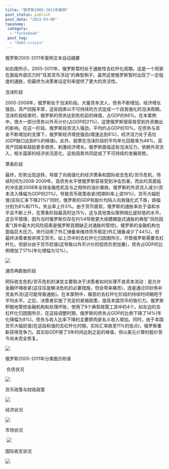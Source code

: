 ```yaml
---
title: "俄罗斯2005-2011年案例"
post_status: publish
post_date: "2022-03-08"
taxonomy:
 category: 
  - "forexbook"
 post_tag: 
  - "debt-crisis"
---
```


俄罗斯2005-2011年案例文本自动摘要

如右图所示，2005-2011年，俄罗斯暂时处于通胀性去杠杆化周期。这是一个罔家在面临外部压力时"任其货币浮动"的典型例子。虽然这使俄罗斯暂时出现了一定程度的通胀，但最终为决策者设定利率提供了更大的灵活性。

泡沫阶段

2005-2008年，俄罗斯处于泡沫阶段。大量资本流人，债务不断增加，经济增长强劲，资产回报丰厚，这些因素以不可持续的方式促成一个自我强化的泡沫周期。泡沫阶段结束时，俄罗斯的债务达到危机前的峰值，占GDP的66%。在本案例中，很大一部分债务以外币计价(占GDP的21%)，这使俄罗斯很容易受到外资撤出的影响。在这一阶段，俄罗斯投资流入强劲，平均约占GDP的10%。在债务与资金不断增加的支撑下，俄罗斯经济增民强劲(增速达到8%)，经济活力处于高位(GDP缺口达到8%的峰值)。此外，股票在泡沫阶段的平均年化回报率为46%，高资产回报率鼓励更多借债，剌激经济增长。俄罗斯面临这些泡沫压力，依赖外资流入，相关国家的经济状况恶化，这些因素共同促成了不可持续的发展局势。

萧条阶段

最终，形势出现逆转，导致了向我强化的经济萧条和国际收支危机/货币危机，恃续时间为2008-2009年。高债务水平使俄罗斯容易受到冲击伤害，而此时其面临的冲击是2008年全球金融危机及与之相伴的油价暴跌。俄罗斯的外资流入减少(资本流入降幅为GDP的21%)，导致货币政策收紧(短期利率上调19%)，货币大幅贬值(实际汇率下降21%)"同时，俄罗斯的GDP和股价均陷入向我强化式下跌，跌幅分别为8%和71%，失业率上升3%。由于货币疲软，俄罗斯的通胀率处于温和水平且不断上升，在萧条阶段最高时达15%，这与其他类似案例相比是较低的水平。这合平情理，因为当时俄罗斯仅存在约1/4导致更大规模螺旋式通胀的典型"风险因素”(其中最大的风险因素是俄罗斯民期缺乏对通胀的管控)。俄罗斯的金融机构也面临巨大压力。央行动用了外汇储备来维持货币稳定(外汇储备减少了44%)，但最终决策者放弃捍卫货币。如上页中的去杠杆化归因图所示，尽管俄罗斯需要去杠杆化，但部分由于货币贬值(这导致以外币计价的偿债负担加重)，债务占GDP的比例增加了17%(年化增幅为12%）。

![](https://img.dgrhw.net/upload/images/0/forexbook/2020/09/24/095131876.jpg)

通货再膨胀阶段

罔际收支危机/货币危机的演变主要取决于决策者如何处理不良资本流动：是允许金融环境收紧(这往往是解决危机的必要措施，但会带来痛苦)，连是通过印钞弥补资金外流(这可能导致通胀)。在本案例中，痛苦的去杠杆化阶段的持续时间略短于平均水平。之后，决策者实施了充足的紧缩政策，提高本国货币的吸引力。俄罗斯积极地管控金融机构和处理坏账，使用了9个典型政策工具中的4个。如左边的去杠杆化归因图所示，在这段调整时期，俄罗斯的债务占GDP的比例下降了14%(年化降幅为8%)。债务与收入比率下降的主要原肉是名义收入增加。同时，由于本国货币大幅贬值(在这段和谐的去杠杆化时期，实际汇率跌至11%的低点)，俄罗斯重新获得竞争力。其实际GDP用了3年时间达到之前的峰值，但以美元计算的股价至今尚未完全恢复。

![](https://img.dgrhw.net/upload/images/0/forexbook/2020/09/24/095154563.jpg)

俄罗斯2005-2011年分类图示附录

 负债状况

![](https://img.dgrhw.net/upload/images/forexbook/2020/07/22/181829159.png)

货币政策与财政政策

![](https://img.dgrhw.net/upload/images/forexbook/2020/07/22/181841377.png)

经济状况

![](https://img.dgrhw.net/upload/images/forexbook/2020/07/22/181854549.png)

市场状况

 ![](https://img.dgrhw.net/upload/images/forexbook/2020/07/22/181909049.png)

国际收支状况

![](https://img.dgrhw.net/upload/images/forexbook/2020/07/22/181921362.png)

